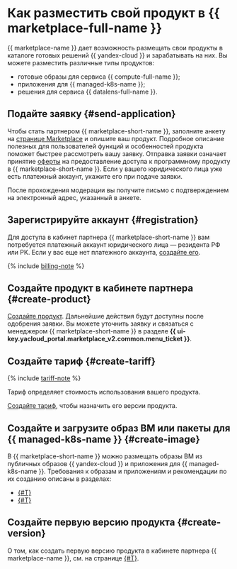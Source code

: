 # Как разместить свой продукт в {{ marketplace-full-name }}

{{ marketplace-name }} дает возможность размещать свои продукты в каталоге готовых решений {{ yandex-cloud }} и зарабатывать на них. Вы можете разместить различные типы продуктов:
* готовые образы для сервиса {{ compute-full-name }};
* приложения для {{ managed-k8s-name }};
* решения для сервиса {{ datalens-full-name }}.

## Подайте заявку {#send-application}

Чтобы стать партнером {{ marketplace-short-name }}, заполните анкету на [странице Marketplace](/marketplace) и опишите ваш продукт. Подробное описание полезных для пользователей функций и особенностей продукта поможет быстрее рассмотреть вашу заявку. Отправка заявки означает принятие [оферты](https://yandex.ru/legal/marketplace_offer/?lang=ru) на предоставление доступа к программному продукту в {{ marketplace-short-name }}. Если у вашего юридического лица уже есть платежный аккаунт, укажите его при подаче заявки.

После прохождения модерации вы получите письмо с подтверждением на электронный адрес, указанный в анкете. 

## Зарегистрируйте аккаунт {#registration}

Для доступа в кабинет партнера {{ marketplace-short-name }} вам потребуется платежный аккаунт юридического лица — резидента РФ или РК. Если у вас еще нет платежного аккаунта, [создайте его](operations/registration.md).

{% include [billing-note](../_includes/marketplace/billing-note.md) %}

## Создайте продукт в кабинете партнера {#create-product}

[Создайте продукт](operations/create-product.md). Дальнейшие действия будут доступны после одобрения заявки. Вы можете уточнить заявку и связаться с менеджером {{ marketplace-short-name }} в разделе **{{ ui-key.yacloud_portal.marketplace_v2.common.menu_ticket }}**.

## Создайте тариф {#create-tariff}

{% include [tariff-note](../_includes/marketplace/tariff-note.md) %}

Тариф определяет стоимость использования вашего продукта.

[Создайте тариф](operations/create-tariff.md), чтобы назначить его версии продукта.

## Создайте и загрузите образ ВМ или пакеты для {{ managed-k8s-name }} {#create-image}

В {{ marketplace-short-name }} можно размещать образы ВМ из публичных образов {{ yandex-cloud }} и приложения для {{ managed-k8s-name }}. Требования к образам и приложениям и рекомендации по их созданию описаны в разделах:
* [{#T}](operations/create-image.md)
* [{#T}](operations/create-container.md)

## Создайте первую версию продукта {#create-version}

О том, как создать первую версию продукта в кабинете партнера {{ marketplace-name }}, см. на странице [{#T}](operations/create-new-version.md).